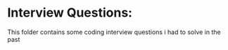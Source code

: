 # Interview Questions:
This folder contains some coding interview questions i had to solve in the past